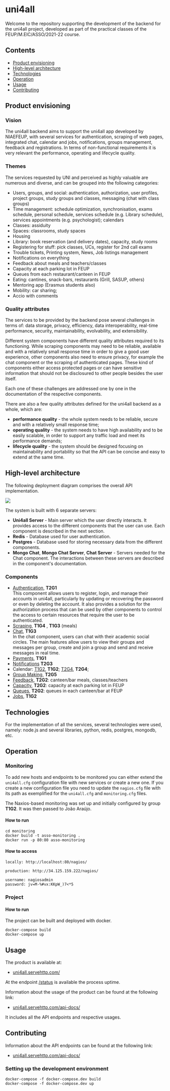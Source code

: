 # uni4all

Welcome to the repository supporting the development of the backend for the uni4all project, developed as part of the practical classes of the FEUP/M.EIC/ASSO/2021-22 course.

## Contents

* [Product envisioning](#product-envisioning)
* [High-level architecture](#high-level-architecture)
* [Technologies](#technologies)
* [Operation](#operation)
* [Usage](#usage)
* [Contributing](#contributing)


## Product envisioning    

### Vision

The uni4all backend aims to support the uni4all app developed by NIAEFEUP, with several services for authentication, scraping of web pages, integrated chat, calendar and jobs, notifications, groups management, feedback and registrations. In terms of non-functional requirements it is very relevant the performance, operating and lifecycle quality.

### Themes

The services requested by UNI and perceived as highly valuable are numerous and diverse, and can be grouped into the following categories:

* Users, groups, and social: authentication, authorization, user profiles, project groups, study groups and classes, messaging (chat with class groups)
* Time management: schedule optimization, synchronisation, exams schedule, personal schedule, services schedule (e.g. Library schedule), services appointments (e.g. psychologist); calendars
* Classes: assiduity
* Spaces: classrooms, study spaces
* Housing
* Library: book reservation (and delivery dates), capacity, study rooms
* Registering for stuff: pick classes, UCs, register for 2nd call exams
* Trouble tickets, Printing system, News, Job listings management
* Notifications on everything
* Feedback about meals and teachers/classes
* Capacity at each parking lot in FEUP
* Queues from each restaurant/canteen in FEUP
* Eating: cantines, snack-bars, restaurants (Grill, SASUP, others)
* Mentoring app (Erasmus students also)
* Mobility: car sharing;
* Accio with comments

### Quality attributes

The services to be provided by the backend pose several challenges in terms of: data storage, privacy, efficiency, data interoperability, real-time performance, security, maintainability, evolvability, and extensibility.

Different system components have different quality attributes required to its functioning. While scraping components may need to be reliable, available and with a relatively small response time in order to give a good user experience, other components also need to ensure privacy, for example the chat component or the scraping of authenticated pages. These kind of components either access protected pages or can have sensitive information that should not be disclosured to other people besides the user itself.

Each one of these challenges are addressed one by one in the documentation of the respective components.

There are also a few quality attributes defined for the uni4all backend as a whole, which are:
* **performance quality** - the whole system needs to be reliable, secure and with a relatively small response time;
* **operating quality** - the system needs to have high availability and to be easily scalable, in order to support any traffic load and meet its performance demands;
* **lifecycle quality** - the system should be designed focusing on maintainability and portability so that the API can be concise and easy to extend at the same time.

## High-level architecture

<!--_Instructions: Information about **Components**, **Activities** and **Infrastructure** (respectively, use UML Component, Activity and Deployment diagrams. Provide higher-level views over these three types of elements using _Package_ diagrams, if appropriate._-->

The following deployment diagram comprises the overall API implementation. 

![](https://i.imgur.com/xL57Qrl.png)

The system is built with 6 separate servers:
- **Uni4all Server** - Main server which the user directly interacts. It provides access to the different components that the user can use. Each component is described in the next section.
- **Redis** - Database used for user authentication.
- **Postgres** - Database used for storing necessary data from the different components.
- **Mongo Chat**, **Mongo Chat Server**, **Chat Server** - Servers needed for the Chat component. The interactions between these servers are described in the component's documentation.

### Components

- [Authentication](./authentication.md), **T2G1**  
This component allows users to register, login, and manage their accounts in uni4all, particularly by updating or recovering the password or even by deleting the account. It also provides a solution for the authorization process that can be used by other components to control the access to certain resources that require the user to be authenticated.
- [Scraping](./scraping.md), **T1G4** , **T1G3** (meals)
- [Chat](./chat.md), **T1G3**  
In the chat component, users can chat with their academic social circles. The main features allow users to view their groups and messages per group, create and join a group and send and receive messages in real time.
- [Payments](./payments.md), **T1G1** 
- [Notifications](./notification.md) **T2G3**
- Calendar: [T1G2](./t1g2-calendar.md), **T1G2**; [T2G4](./t2g4-calendar.md), **T2G4**; 
- [Group Making](./groupMaking.md), **T2G5** 
- [Feedback](./feedback.md), **T2G2**: canteen/bar meals, classes/teachers
- [Capacity](./capacity.md), **T2G2**: capacity at each parking lot in FEUP
- [Queues](./queues.md), **T2G2**: queues in each canteen/bar at FEUP
- [Jobs](./jobs.md), **T1G2** 

## Technologies
For the implementation of all the services, several technologies were used, namely: node.js and several libraries, python, redis, postgres, mongodb, etc.



## Operation

<!--_Instructions: Information about how to set up a production environment, how to build and package the system for deployment, how to deploy the system to production, how to operate the system (where the logs are, how to access monitoring tools, etc.), and how to run and access architectural fitness functions and use them to decide (or not) to the intended quality attributes._-->

### Monitoring

To add new hosts and endpoints to be monitored you can either extend the `uni4all.cfg` configuration file with new services or create a new one. If you create a new configuration file you need to update the `nagios.cfg` file with its path as exemplified for the `uni4all.cfg` and `monitoring.cfg` files.

The Naxios-based monitoring was set up and initially configured by group **T1G2**. It was then passed to João Araújo.

#### How to run

```
cd monitoring
docker build -t asso-monitoring .
docker run -p 80:80 asso-monitoring
```

#### How to access

```
locally: http://localhost:80/nagios/

production: http://34.125.159.222/nagios/

username: nagiosadmin
password: jv=M-%#vx:KKpW_)7<*5
```

### Project

#### How to run

The project can be built and deployed with docker.

```
docker-compose build
docker-compose up
```

## Usage

<!--_Instructions: Information about how the product can be used from the standpoint of its users (e.g., API endpoints and how to use them). The API documention should be usable, accurate and up-to-date._-->

The product is available at:

- [uni4all.servehttp.com/](https://uni4all.servehttp.com/)

At the endpoint [/status](https://uni4all.servehttp.com/status) is available the process uptime.

Information about the usage of the product can be found at the following link:

- [uni4all.servehttp.com/api-docs/](https://uni4all.servehttp.com/api-docs/)

It includes all the API endpoints and respective usages.

## Contributing

<!--_Instructions: Information about setting up the development environment, running the system in development, running the tests. Also, should include documentation on all the API endpoints (including internal ones) and how to use them. The API documention should be usable, accurate and up-to-date.-->

Information about the API endpoints can be found at the following link:

- [uni4all.servehttp.com/api-docs/](https://uni4all.servehttp.com/api-docs/)

### Setting up the development environment

```
docker-compose -f docker-compose.dev build
docker-compose -f docker-compose.dev up
```



<!--_Instructions: Document design and architecture problems and solutions, preferably using pattern instances. Justify all design and architectural choices, preferably based on operational data.<br><br>
Documenting pattern instances is important because it will help other developers
to better understand the resulting concrete classes, attributes and methods,
and the underneath design decisions. <br>
This provides a level of abstraction higher than the class/component level,
highlighting the commonalities of the system and thus promoting the understandability,
conciseness and consistency of the documentation.  <br>
At the same time, the documentation of pattern instances will help the designer instantiating a pattern,
to certify himself that he is taking the right decision.  <br>
In general terms, this results in better communication within the development team, and consequently on less bugs.
To more formally document a pattern instance we must describe the design context, to justify the selection of the
pattern, to explain how the pattern roles, operations and associations were mapped to the concrete design classes,
and to state the benefits and liabilities of instantiating the pattern, eventually in comparison with other alternatives.<br><br>
It is expected that you start this section with system-wide patterns, but you should link to component-specific pages for describing the design of individual components. <ins>For each pattern instance</ins> that you would like to document, use the following template:_-->

<!--### _name the goal that you would like to achieve, or problem to solve_

**Context**: _Describe the design context that justifies the selection of the pattern. Link to your best reference of the pattern, if available._

**Mapping**: _Explain how the pattern's roles are mapped, operations and associations to the concrete design classes. Something that works well is to annotate UML structural diagrams with pattern roles, as is done in  [JUnit A Cook's Tour](http://junit.sourceforge.net/doc/cookstour/cookstour.htm), for example. Link to the appropriate files in the repository._

**Consequences**: _Explain the pros and cons of instantiating the pattern, eventually in comparison with other alternatives._-->

